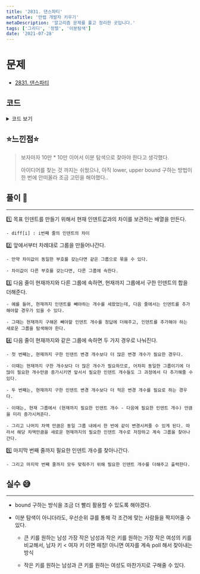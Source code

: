```yaml
---
title: '2831. 댄스파티'
metaTitle: '만렙 개발자 키우기'
metaDescription: '알고리즘 문제를 풀고 정리한 곳입니다.'
tags: ['그리디', '정렬', '이분탐색']
date: '2021-07-28'
---
```


# 문제
- [2831. 댄스파티](https://www.acmicpc.net/problem/2831)

## 코드

<details><summary> 코드 보기 </summary>

``` java
import java.io.BufferedReader;
import java.io.IOException;
import java.io.InputStreamReader;
import java.util.ArrayList;
import java.util.Collections;
import java.util.List;

public class Q2831 {
    static final int PLUS = 0, MINUS = 1;
    static int n;
    static int men[], women[];
    static List<Integer> cand[];

    public static void main(String[] args) throws IOException {
        init();
        solution();
    }

    private static void solution() {
        int count = 0;
        for (int man : men) {
            int height = Math.abs(man);
            if(man > 0) count += findUpperBound(cand[MINUS], height);
            else count += findLowwerBound(cand[PLUS], height);
        }
        System.out.println(count);
    }

    private static int findLowwerBound(List<Integer> w, int h) {
        int left = 0, right = w.size();
        while(left < right){
            int mid = (left + right) / 2;
            if(w.get(mid) < h) left = mid + 1;
            else right = mid;
        }
        if(left == 0) return 0;
        w.remove(left - 1);
        return 1;
    }

    private static int findUpperBound(List<Integer> w, int h) {
        int left = 0, right = w.size();
        while(left < right){
            int mid = (left + right) / 2;
            if(w.get(mid) <= h) left = mid + 1;
            else right = mid;
        }
        if(left >= w.size()) return 0;
        w.remove(left);
        return 1;
    }

    private static void init() throws IOException {
        BufferedReader br = new BufferedReader(new InputStreamReader(System.in));
        n = stoi(br.readLine());
        men = new int[n];
        women = new int[n];
        cand = new List[2];
        for (int i = 0; i < 2; i++)
            cand[i] = new ArrayList<>();

        String[] mens = br.readLine().split(" ");
        String[] womens = br.readLine().split(" ");
        for (int i = 0; i < n; i++) {
            men[i] = stoi(mens[i]);
            women[i] = stoi(womens[i]);
            if(women[i] < 0) cand[MINUS].add(-women[i]);
            else cand[PLUS].add(women[i]);
        }
        Collections.sort(cand[PLUS]);
        Collections.sort(cand[MINUS]);
    }

    private static int stoi(String str) {
        return Integer.parseInt(str);
    }
}

```
</details>

## ⭐️느낀점⭐️
> 보자마자 10만 * 10만 이어서 이분 탐색으로 찾아야 한다고 생각했다.
> 
> 아이디어를 찾는 것 까지는 쉬웠으나, 아직 lower, upper bound 구하는 방법이 한 번에 안떠올라 조금 고민을 해야했다..

## 풀이 📣
<hr/>

1️⃣ 목표 인덴트를 만들기 위해서 현재 인덴트값과의 차이를 보관하는 배열을 만든다.

    - diff[i] : i번째 줄의 인덴트의 차이


2️⃣ 앞에서부터 차례대로 그룹을 만들어나간다.

    - 만약 차이값이 동일한 부호를 갖는다면 같은 그룹으로 묶을 수 있다.

    - 차이값이 다른 부호를 갖는다면, 다른 그룹에 속한다.


3️⃣ 다음 줄이 현재까지와 다른 그룹에 속하면, 현재까지 그룹에서 구한 인덴트의 합을 더해준다.

    - 예를 들어, 현재까지 인덴트를 빼야하는 개수를 세왔었는데, 다음 줄에서는 인덴트를 추가해야할 경우가 있을 수 있다.

    - 그때는 현재까지 구해온 빼야할 인덴트 개수를 정답에 더해주고, 인덴트를 추가해야 하는 새로운 그룹을 탐색해야 한다.


4️⃣ 다음 줄이 현재까지와 같은 그룹에 속하면 두 가지 경우로 나눠진다.

    - 첫 번째는, 현재까지 구한 인덴트 변경 개수보다 더 많은 변경 개수가 필요한 경우다.

    - 이때는 현재까지 구한 개수보다 더 많은 개수가 필요하므로, 어차피 동일한 그룹이기에 더 많이 필요한 개수만큼 증가시키면 앞서서 필요한 인덴트 개수들도 그 과정에서 다 추가해줄 수 있다.

    - 두 번째는, 현재까지 구한 인덴트 변경 개수보다 더 적은 변경 개수를 필요로 하는 경우다.

    - 이때는, 현재 그룹에서 (현재까지 필요한 인덴트 개수 - 다음에 필요한 인덴트 개수) 만큼을 미리 증가시켜준다.

    - 그리고 나머지 차액 만큼은 동일 그룹 내에서 한 번에 같이 변경시켜줄 수 있게 된다. 따라서 해당 차액만큼을 새로운 현재까지의 필요한 인덴트 개수로 저장하고 계속 그룹을 찾아나간다.


5️⃣ 마지막 번째 줄까지 필요한 인덴트 개수를 찾아나간다.

    - 그리고 마지막 번째 줄까지 모두 맞춰주기 위해 필요한 인덴트 개수를 더해주고 출력한다.

## 실수 😅
<hr/>

- bound 구하는 방식을 조금 더 빨리 활용할 수 있도록 해야겠다.


- 이분 탐색이 아니더라도, 우선순위 큐를 통해 각 조건에 맞는 사람들을 짝지어줄 수 있다.

    - 큰 키를 원하는 남성 가장 작은 남성과 작은 키를 원하는 가장 작은 여성의 키를 비교해서, 남자 키 < 여자 키 이면 매칭! 아니면 여자를 계속 poll 해서 찾아내는 방식
    
    - 작은 키를 원하는 남성과 큰 키를 원하는 여성도 마찬가지로 구해줄 수 있다.